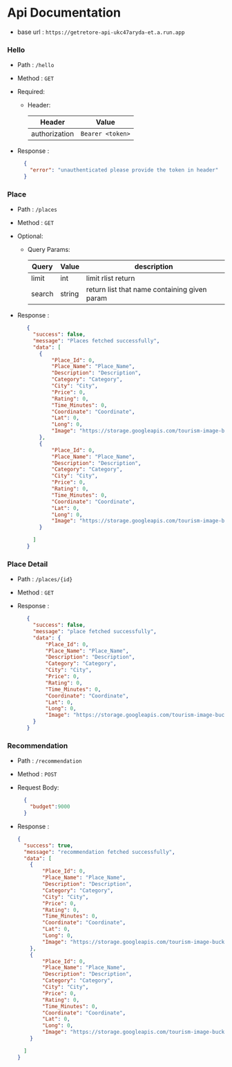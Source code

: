 # Api Documentation

- base url : `https://getretore-api-ukc47aryda-et.a.run.app`

### Hello

- Path : `/hello`
- Method : `GET`
- Required:

  - Header:

    | Header | Value |
    | ------ | -----------| 
    | authorization | `Bearer <token>` | 
    
- Response :
    ```json
      {
        "error": "unauthenticated please provide the token in header"
      }
    ```

### Place

- Path : `/places`
- Method : `GET`
- Optional:

  - Query Params:

    | Query | Value | description |
    | ------ | ------ | ---------- |
    | limit | int | limit rlist return |
    | search | string | return list that name containing given param |
- Response :

   ```json
      {
        "success": false,
        "message": "Places fetched successfully",
        "data": [
          {
              "Place_Id": 0,
              "Place_Name": "Place_Name",
              "Description": "Description",
              "Category": "Category",
              "City": "City",
              "Price": 0,
              "Rating": 0,
              "Time_Minutes": 0,
              "Coordinate": "Coordinate",
              "Lat": 0,
              "Long": 0,
              "Image": "https://storage.googleapis.com/tourism-image-bucket/picture.png"
          },
          {
              "Place_Id": 0,
              "Place_Name": "Place_Name",
              "Description": "Description",
              "Category": "Category",
              "City": "City",
              "Price": 0,
              "Rating": 0,
              "Time_Minutes": 0,
              "Coordinate": "Coordinate",
              "Lat": 0,
              "Long": 0,
              "Image": "https://storage.googleapis.com/tourism-image-bucket/picture.png"
          }

        ]
      }
   ```

### Place Detail

- Path : `/places/{id}`
- Method : `GET`
- Response :

   ```json
      {
        "success": false,
        "message": "place fetched successfully",
        "data": {
            "Place_Id": 0,
            "Place_Name": "Place_Name",
            "Description": "Description",
            "Category": "Category",
            "City": "City",
            "Price": 0,
            "Rating": 0,
            "Time_Minutes": 0,
            "Coordinate": "Coordinate",
            "Lat": 0,
            "Long": 0,
            "Image": "https://storage.googleapis.com/tourism-image-bucket/picture.png"
        }
      }
   ```

### Recommendation

- Path : `/recommendation`
- Method : `POST`

- Request Body:
    ```json
      {
        "budget":9000
      }
    ```

- Response :

    ```json
    {
      "success": true,
      "message": "recommendation fetched successfully",
      "data": [
        {
            "Place_Id": 0,
            "Place_Name": "Place_Name",
            "Description": "Description",
            "Category": "Category",
            "City": "City",
            "Price": 0,
            "Rating": 0,
            "Time_Minutes": 0,
            "Coordinate": "Coordinate",
            "Lat": 0,
            "Long": 0,
            "Image": "https://storage.googleapis.com/tourism-image-bucket/picture.png"
        },
        {
            "Place_Id": 0,
            "Place_Name": "Place_Name",
            "Description": "Description",
            "Category": "Category",
            "City": "City",
            "Price": 0,
            "Rating": 0,
            "Time_Minutes": 0,
            "Coordinate": "Coordinate",
            "Lat": 0,
            "Long": 0,
            "Image": "https://storage.googleapis.com/tourism-image-bucket/picture.png"
        }

      ]
    }
    ```



